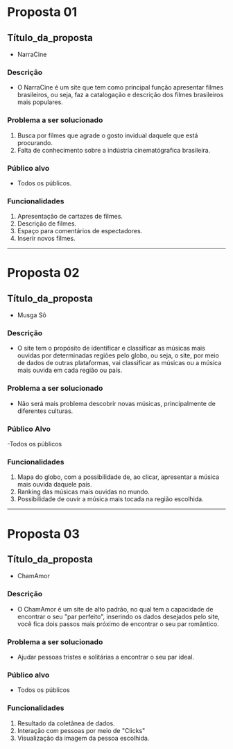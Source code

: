 # Proposta 01

## Título_da_proposta
- NarraCine

### Descrição
- O NarraCine é um site que tem como principal função apresentar filmes brasileiros, ou seja, faz a catalogação e descrição dos filmes brasileiros mais populares. 

### Problema a ser solucionado
1. Busca por filmes que agrade o gosto invidual daquele que está procurando. 
2. Falta de conhecimento sobre a indústria cinematógrafica brasileira.

### Público alvo
- Todos os públicos.

### Funcionalidades
1. Apresentação de cartazes de filmes.
2. Descrição de filmes.
3. Espaço para comentários de espectadores.
4. Inserir novos filmes.

---

# Proposta 02

## Título_da_proposta
- Musga Sô

### Descrição
 - O site tem o propósito de identificar e classificar as músicas mais ouvidas por determinadas regiões pelo globo, ou seja, o site, por meio de dados de outras plataformas, vai classificar as músicas ou a música mais ouvida em cada região ou país.

### Problema a ser solucionado 
- Não será mais problema descobrir novas músicas, principalmente de diferentes culturas. 

### Público Alvo
-Todos os públicos

### Funcionalidades
1. Mapa do globo, com a possibilidade de, ao clicar, apresentar a música mais ouvida daquele país. 
2. Ranking das músicas mais ouvidas no mundo. 
3. Possibilidade de ouvir a música mais tocada na região escolhida. 

---

# Proposta 03

## Título_da_proposta
- ChamAmor

### Descrição
- O ChamAmor é um site de alto padrão, no qual tem a capacidade de encontrar o seu "par perfeito", inserindo os dados desejados pelo site, você fica dois passos mais próximo de encontrar o seu par romântico. 

### Problema a ser solucionado
- Ajudar pessoas tristes e solitárias a encontrar o seu par ideal.

### Público alvo
- Todos os públicos

### Funcionalidades
1. Resultado da coletânea de dados.
2. Interação com pessoas por meio de "Clicks"
3. Visualização da imagem da pessoa escolhida.


